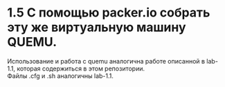 # 1.5 С помощью packer.io собрать эту же виртуальную машину QUEMU.
Использование и работа с quemu аналогична работе описанной в lab-1.1, которая содержиться в этом репозитории.    
Файлы .cfg и .sh аналогичны lab-1.1. 
